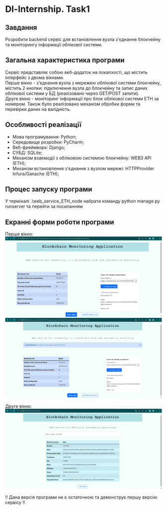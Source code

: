# Dl-Internship. Task1 

## Завдання
Розробити backend сервіс для встановлення вузла з'єднання блокчейну та моніторингу інформації облікової системи. 

## Загальна характеристика програми
Сервіс представляє собою веб-додаток на локалхості, що містить інтерфейс з двома вікнами.  
Перше вікно - з'єднання вузла з мережею облікової системи блокчейну, містить 2 кнопки: підключення вузла до блокчейну та запис даних облікової системи у БД (реалізовано через GET/POST запити).  
Друге вікно - моніторинг інформації про блок облікової системи ETH за номером. Також було реалізовано механізм обробки форми та перевірки даних на валідність.

## Особливості реалізації  
- Мова програмування: Python;  
- Середовище розробки: PyCharm;  
- Веб-фреймворк: Django; 
- СУБД: SQLite; 
- Механізм взаємодії з обліковою системою блокчейну: WEB3 API (ETH);  
- Механізм встановлення з'єднання з вузлом мережі: HTTPProvider Infura/Ganache (ETH); 

## Процес запуску програми
У терміналі .\web_service_ETH_node набрати команду python manage.py runserver та перейти за посиланням

## Екранні форми роботи програми
Перше вікно:  
![Image text](https://github.com/tu4k0/DL-Internship/blob/master/Task1/web_service_ETH_node/main/templates/main/images/Connect%20to%20node.png)  
![Image text](https://github.com/tu4k0/DL-Internship/blob/master/Task1/web_service_ETH_node/main/templates/main/images/Save%20data%20in%20DB.png)  

Друге вікно:  
![Image text](https://github.com/tu4k0/DL-Internship/blob/master/Task1/web_service_ETH_node/main/templates/main/images/Get%20Data.png)    

!! Дана версія програми не є остаточною та демонструє першу версію сервісу !!

